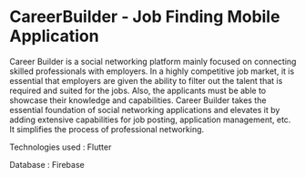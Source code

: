 # CareerBuilder - Job Finding Mobile Application

Career Builder is a social networking platform mainly focused on connecting skilled professionals with employers. In a highly competitive job market, it is essential that employers are given the ability to filter out the talent that is required and suited for the jobs. Also, the applicants must be able to showcase their knowledge and capabilities. Career Builder takes the essential foundation of social networking applications and elevates it by adding extensive capabilities for job posting, application management, etc. It simplifies the process of professional networking.

Technologies used : Flutter

Database : Firebase
